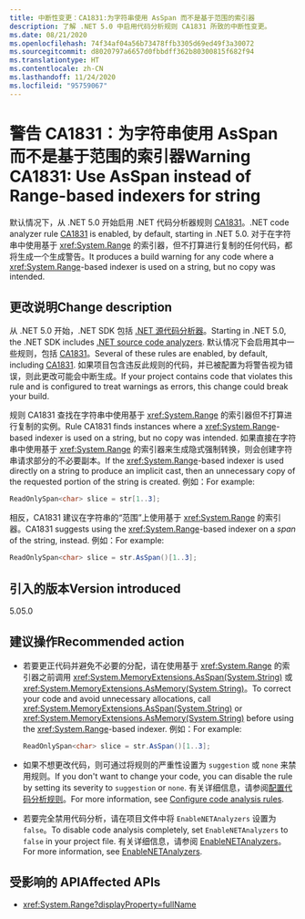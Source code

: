 ```yaml
---
title: 中断性变更：CA1831:为字符串使用 AsSpan 而不是基于范围的索引器
description: 了解 .NET 5.0 中启用代码分析规则 CA1831 所致的中断性变更。
ms.date: 08/21/2020
ms.openlocfilehash: 74f34af04a56b73478ffb3305d69ed49f3a30072
ms.sourcegitcommit: d8020797a6657d0fbbdff362b80300815f682f94
ms.translationtype: HT
ms.contentlocale: zh-CN
ms.lasthandoff: 11/24/2020
ms.locfileid: "95759067"
---
```

# <a name="warning-ca1831-use-asspan-instead-of-range-based-indexers-for-string"></a><span data-ttu-id="dd0cf-103">警告 CA1831：为字符串使用 AsSpan 而不是基于范围的索引器</span><span class="sxs-lookup"><span data-stu-id="dd0cf-103">Warning CA1831: Use AsSpan instead of Range-based indexers for string</span></span>

<span data-ttu-id="dd0cf-104">默认情况下，从 .NET 5.0 开始启用 .NET 代码分析器规则 [CA1831](/visualstudio/code-quality/ca1831)。</span><span class="sxs-lookup"><span data-stu-id="dd0cf-104">.NET code analyzer rule [CA1831](/visualstudio/code-quality/ca1831) is enabled, by default, starting in .NET 5.0.</span></span> <span data-ttu-id="dd0cf-105">对于在字符串中使用基于 <xref:System.Range> 的索引器，但不打算进行复制的任何代码，都将生成一个生成警告。</span><span class="sxs-lookup"><span data-stu-id="dd0cf-105">It produces a build warning for any code where a <xref:System.Range>-based indexer is used on a string, but no copy was intended.</span></span>

## <a name="change-description"></a><span data-ttu-id="dd0cf-106">更改说明</span><span class="sxs-lookup"><span data-stu-id="dd0cf-106">Change description</span></span>

<span data-ttu-id="dd0cf-107">从 .NET 5.0 开始，.NET SDK 包括 [.NET 源代码分析器](../../../../fundamentals/code-analysis/overview.md)。</span><span class="sxs-lookup"><span data-stu-id="dd0cf-107">Starting in .NET 5.0, the .NET SDK includes [.NET source code analyzers](../../../../fundamentals/code-analysis/overview.md).</span></span> <span data-ttu-id="dd0cf-108">默认情况下会启用其中一些规则，包括 [CA1831](/visualstudio/code-quality/ca1831)。</span><span class="sxs-lookup"><span data-stu-id="dd0cf-108">Several of these rules are enabled, by default, including [CA1831](/visualstudio/code-quality/ca1831).</span></span> <span data-ttu-id="dd0cf-109">如果项目包含违反此规则的代码，并已被配置为将警告视为错误，则此更改可能会中断生成。</span><span class="sxs-lookup"><span data-stu-id="dd0cf-109">If your project contains code that violates this rule and is configured to treat warnings as errors, this change could break your build.</span></span>

<span data-ttu-id="dd0cf-110">规则 CA1831 查找在字符串中使用基于 <xref:System.Range> 的索引器但不打算进行复制的实例。</span><span class="sxs-lookup"><span data-stu-id="dd0cf-110">Rule CA1831 finds instances where a <xref:System.Range>-based indexer is used on a string, but no copy was intended.</span></span> <span data-ttu-id="dd0cf-111">如果直接在字符串中使用基于 <xref:System.Range> 的索引器来生成隐式强制转换，则会创建字符串请求部分的不必要副本。</span><span class="sxs-lookup"><span data-stu-id="dd0cf-111">If the <xref:System.Range>-based indexer is used directly on a string to produce an implicit cast, then an unnecessary copy of the requested portion of the string is created.</span></span> <span data-ttu-id="dd0cf-112">例如：</span><span class="sxs-lookup"><span data-stu-id="dd0cf-112">For example:</span></span>

```csharp
ReadOnlySpan<char> slice = str[1..3];
```

<span data-ttu-id="dd0cf-113">相反，CA1831 建议在字符串的“范围”上使用基于 <xref:System.Range> 的索引器。</span><span class="sxs-lookup"><span data-stu-id="dd0cf-113">CA1831 suggests using the <xref:System.Range>-based indexer on a *span* of the string, instead.</span></span> <span data-ttu-id="dd0cf-114">例如：</span><span class="sxs-lookup"><span data-stu-id="dd0cf-114">For example:</span></span>

```csharp
ReadOnlySpan<char> slice = str.AsSpan()[1..3];
```

## <a name="version-introduced"></a><span data-ttu-id="dd0cf-115">引入的版本</span><span class="sxs-lookup"><span data-stu-id="dd0cf-115">Version introduced</span></span>

<span data-ttu-id="dd0cf-116">5.0</span><span class="sxs-lookup"><span data-stu-id="dd0cf-116">5.0</span></span>

## <a name="recommended-action"></a><span data-ttu-id="dd0cf-117">建议操作</span><span class="sxs-lookup"><span data-stu-id="dd0cf-117">Recommended action</span></span>

- <span data-ttu-id="dd0cf-118">若要更正代码并避免不必要的分配，请在使用基于 <xref:System.Range> 的索引器之前调用 <xref:System.MemoryExtensions.AsSpan(System.String)> 或 <xref:System.MemoryExtensions.AsMemory(System.String)>。</span><span class="sxs-lookup"><span data-stu-id="dd0cf-118">To correct your code and avoid unnecessary allocations, call <xref:System.MemoryExtensions.AsSpan(System.String)> or <xref:System.MemoryExtensions.AsMemory(System.String)> before using the <xref:System.Range>-based indexer.</span></span> <span data-ttu-id="dd0cf-119">例如：</span><span class="sxs-lookup"><span data-stu-id="dd0cf-119">For example:</span></span>

  ```csharp
  ReadOnlySpan<char> slice = str.AsSpan()[1..3];
  ```

- <span data-ttu-id="dd0cf-120">如果不想更改代码，则可通过将规则的严重性设置为 `suggestion` 或 `none` 来禁用规则。</span><span class="sxs-lookup"><span data-stu-id="dd0cf-120">If you don't want to change your code, you can disable the rule by setting its severity to `suggestion` or `none`.</span></span> <span data-ttu-id="dd0cf-121">有关详细信息，请参阅[配置代码分析规则](../../../../fundamentals/productivity/configure-code-analysis-rules.md)。</span><span class="sxs-lookup"><span data-stu-id="dd0cf-121">For more information, see [Configure code analysis rules](../../../../fundamentals/productivity/configure-code-analysis-rules.md).</span></span>

- <span data-ttu-id="dd0cf-122">若要完全禁用代码分析，请在项目文件中将 `EnableNETAnalyzers` 设置为 `false`。</span><span class="sxs-lookup"><span data-stu-id="dd0cf-122">To disable code analysis completely, set `EnableNETAnalyzers` to `false` in your project file.</span></span> <span data-ttu-id="dd0cf-123">有关详细信息，请参阅 [EnableNETAnalyzers](../../../project-sdk/msbuild-props.md#enablenetanalyzers)。</span><span class="sxs-lookup"><span data-stu-id="dd0cf-123">For more information, see [EnableNETAnalyzers](../../../project-sdk/msbuild-props.md#enablenetanalyzers).</span></span>

## <a name="affected-apis"></a><span data-ttu-id="dd0cf-124">受影响的 API</span><span class="sxs-lookup"><span data-stu-id="dd0cf-124">Affected APIs</span></span>

- <xref:System.Range?displayProperty=fullName>

<!--

### Affected APIs

- `T:System.Range`

### Category

Code analysis

-->
